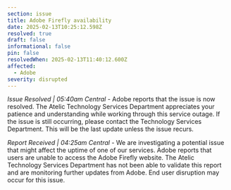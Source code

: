 ```yaml
---
section: issue
title: Adobe Firefly availability
date: 2025-02-13T10:25:12.598Z
resolved: true
draft: false
informational: false
pin: false
resolvedWhen: 2025-02-13T11:40:12.600Z
affected:
  - Adobe
severity: disrupted
---
```

*Issue Resolved | 05:40am Central* - Adobe reports that the issue is now resolved. The Atelic Technology Services Department appreciates your patience and understanding while working through this service outage. If the issue is still occurring, please contact the Technology Services Department. This will be the last update unless the issue recurs.

*Report Received | 04:25am Central* - We are investigating a potential issue that might affect the uptime of one of our services. Adobe reports that users are unable to access the Adobe Firefly website. The Atelic Technology Services Department has not been able to validate this report and are monitoring further updates from Adobe. End user disruption may occur for this issue.